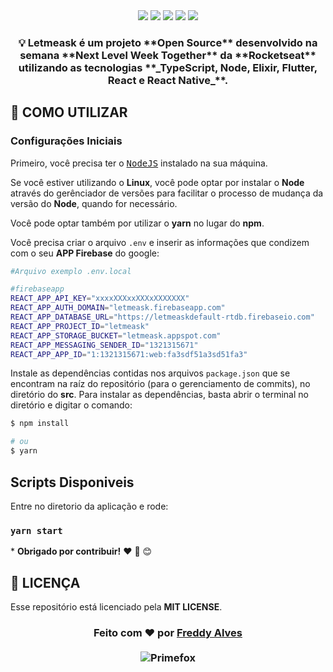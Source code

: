 <div align="center">

<img src="https://img.shields.io/static/v1?label=LetMeAsk&message=App&color=blueviolet&style=for-the-badge&logo=quip" />
<img src="https://img.shields.io/static/v1?label=ReactJS&message=Web&color=blue&style=for-the-badge&logo=react" />
<img src="https://img.shields.io/static/v1?label=NodeJS&message=BackEnd&color=success&style=for-the-badge&logo=node.js" />
<img src="https://img.shields.io/static/v1?label=Firebase&message=Api&color=orange&style=for-the-badge&logo=firebase" />
<img src="https://img.shields.io/static/v1?label=TypeScript&message=</>&color=blue&style=for-the-badge&logo=firebase" />

</div>

<h3 align="center">
💡 Letmeask é um projeto **Open Source** desenvolvido na semana **Next Level Week Together** da **Rocketseat** utilizando as tecnologias **_TypeScript, Node, Elixir, Flutter, React e React Native_**.
</h3>

## **:wine_glass: COMO UTILIZAR**

### Configurações Iniciais

Primeiro, você precisa ter o <kbd>[NodeJS](https://nodejs.org/en/download/)</kbd> instalado na sua máquina.

Se você estiver utilizando o **Linux**, você pode optar por instalar o **Node** através do gerênciador de versões para facilitar o processo de mudança da versão do **Node**, quando for necessário.

Você pode optar também por utilizar o **yarn** no lugar do **npm**.

Você precisa criar o arquivo `.env` e inserir as informações que condizem com o seu **APP Firebase** do google:

```sh
#Arquivo exemplo .env.local

#firebaseapp
REACT_APP_API_KEY="xxxxXXXxxXXXxXXXXXXX"
REACT_APP_AUTH_DOMAIN="letmeask.firebaseapp.com"
REACT_APP_DATABASE_URL="https://letmeaskdefault-rtdb.firebaseio.com"
REACT_APP_PROJECT_ID="letmeask"
REACT_APP_STORAGE_BUCKET="letmeask.appspot.com"
REACT_APP_MESSAGING_SENDER_ID="1321315671"
REACT_APP_APP_ID="1:1321315671:web:fa3sdf51a3sd51fa3"
```

Instale as dependências contidas nos arquivos `package.json` que se encontram na raíz do repositório (para o gerenciamento de commits), no diretório do **src**. Para instalar as dependências, basta abrir o terminal no diretório e digitar o comando:

```sh
$ npm install

# ou
$ yarn
```

## Scripts Disponiveis

Entre no diretorio da aplicação e rode:

### `yarn start`

\* **Obrigado por contribuir!** ❤️ :facepunch: :blush:

## **:page_with_curl: LICENÇA**

Esse repositório está licenciado pela **MIT LICENSE**.

<h3 align="center">
Feito com ❤️ por <a href="https://www.linkedin.com/in/freddy-alves/">Freddy Alves</a>
<br><br>
  <img alt="Primefox" src="https://img.shields.io/badge/made%20by-Primefox-yellow">
</a>
</h3>
